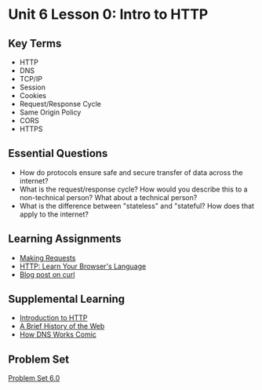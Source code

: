 # Unit 6 Lesson 0:  Intro to HTTP

## Key Terms
* HTTP
* DNS
* TCP/IP
* Session
* Cookies
* Request/Response Cycle
* Same Origin Policy
* CORS
* HTTPS

## Essential Questions
* How do protocols ensure safe and secure transfer of data across the internet?
* What is the request/response cycle? How would you describe this to a non-technical person? What about a technical person?
* What is the difference between "stateless" and "stateful? How does that apply to the internet?  

## Learning Assignments
* [Making Requests](https://launchschool.com/books/http/read/making_requests)
* [HTTP: Learn Your Browser's Language](https://marcy-lab-school.s3.us-east-2.amazonaws.com/http-zine+(2).pdf)
* [Blog post on curl](https://www.networkworld.com/article/2992017/the-joy-of-curl.html)


## Supplemental Learning
* [Introduction to HTTP](https://launchschool.com/books/http)
* [A Brief History of the Web](https://www.w3.org/History.html)
* [How DNS Works Comic](https://howdns.works/ep2/)

## Problem Set
[Problem Set 6.0](https://github.com/The-Marcy-Lab-School/problem-set-6_0)
